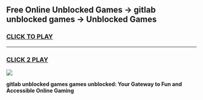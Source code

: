 
## Free Online Unblocked Games → gitlab unblocked games → Unblocked Games
<h3>
<a href="https://premium.freeplayer.one?title=gitlab_unblocked_games&ref=21F">CLICK TO PLAY</a></h3>
<hr>

<h3>
<a href="https://premium.freeplayer.one?title=gitlab_unblocked_games&ref=21F">CLICK 2 PLAY</a>
  
</h3>

<a href="https://premium.freeplayer.one?title=gitlab_unblocked_games&ref=21F/"><img src="https://clearcache.store/games.png"></a>


**gitlab unblocked games games unblocked: Your Gateway to Fun and Accessible Online Gaming**
